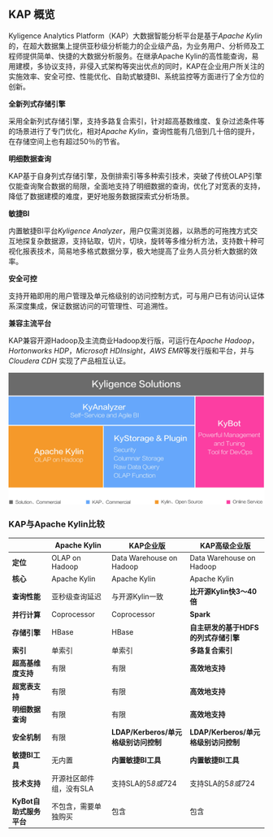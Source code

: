 
## KAP 概览

Kyligence Analytics Platform（KAP）大数据智能分析平台是基于*Apache Kylin*的，在超大数据集上提供亚秒级分析能力的企业级产品，为业务用户、分析师及工程师提供简单、快捷的大数据分析服务。在继承Apache Kylin的高性能查询，易用建模，多协议支持，非侵入式架构等突出优点的同时，KAP在企业用户所关注的实施效率、安全可控、性能优化、自助式敏捷BI、系统监控等方面进行了全方位的创新。

**全新列式存储引擎**

采用全新列式存储引擎，支持多路复合索引，针对超高基数维度、复杂过滤条件等的场景进行了专门优化，相对*Apache Kylin*，查询性能有几倍到几十倍的提升，在存储空间上也有超过50％的节省。

**明细数据查询**

KAP基于自身列式存储引擎，及倒排索引等多种索引技术，突破了传统OLAP引擎仅能查询聚合数据的局限，全面地支持了明细数据的查询，优化了对宽表的支持，降低了数据建模的难度，更好地服务数据探索式分析场景。

**敏捷BI**

内置敏捷BI平台*Kyligence Analyzer*，用户仅需浏览器，以熟悉的可拖拽方式交互地探复杂数据源，支持钻取，切片，切块，旋转等多维分析方法，支持数十种可视化报表技术，简易地多格式数据分享，极大地提高了业务人员分析大数据的效率。

**安全可控**

支持开箱即用的用户管理及单元格级别的访问控制方式，可与用户已有访问认证体系深度集成，保证数据访问的可管理性、可追溯性。

**兼容主流平台**

KAP兼容开源Hadoop及主流商业Hadoop发行版，可运行在*Apache Hadoop*，*Hortonworks HDP*，*Microsoft HDInsight*，*AWS EMR*等发行版和平台，并与*Cloudera CDH* 实现了产品相互认证。



![](images/kap_eco.jpeg)



### KAP与Apache Kylin比较

|                  | Apache Kylin   | KAP企业版                      | KAP高级企业版                    |
| ---------------- | -------------- | --------------------------- | --------------------------- |
| **定位**           | OLAP on Hadoop | Data Warehouse on Hadoop    | Data Warehouse on Hadoop    |
| **核心**           | Apache Kylin   | Apache Kylin                | Apache Kylin                |
| **查询性能**         | 亚秒级查询延迟        | 与开源Kylin一致                  | **比开源Kylin快3～40倍**          |
| **并行计算**         | Coprocessor    | Coprocessor                 | **Spark**                   |
| **存储引擎**         | HBase          | HBase                       | **自主研发的基于HDFS的列式存储引擎**      |
| **索引**           | 单索引            | 单索引                         | **多路复合索引**                  |
| **超高基维度支持**      | 有限             | 有限                          | **高效地支持**                   |
| **超宽表支持**        | 有限             | 有限                          | **高效地支持**                   |
| **明细数据查询**       | 有限             | 有限                          | **高效地支持**                   |
| **安全机制**         | 有限             | **LDAP/Kerberos/单元格级别访问控制** | **LDAP/Kerberos/单元格级别访问控制** |
| **敏捷BI工具**       | 无内置            | **内置敏捷BI工具**                | **内置敏捷BI工具**                |
| **技术支持**         | 开源社区邮件组，没有SLA  | 支持SLA的5*8或7*24              | 支持SLA的5*8或7*24              |
| **KyBot自助式服务平台** | 不包含，需要单独购买     | 包含                          | 包含                          |

